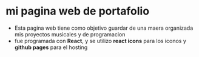 # mi pagina web de portafolio

- Esta pagina web tiene como objetivo guardar de una maera organizada mis proyectos musicales y de programacion
- fue programada con **React**, y se utilizo **react icons** para los iconos y **github pages** para el hosting
